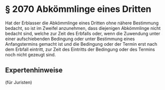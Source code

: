 # § 2070 Abkömmlinge eines Dritten
Hat der Erblasser die Abkömmlinge eines Dritten ohne nähere Bestimmung bedacht, so ist im Zweifel anzunehmen, dass diejenigen Abkömmlinge nicht bedacht sind, welche zur Zeit des Erbfalls oder, wenn die Zuwendung unter einer aufschiebenden Bedingung oder unter Bestimmung eines Anfangstermins gemacht ist und die Bedingung oder der Termin erst nach dem Erbfall eintritt, zur Zeit des Eintritts der Bedingung oder des Termins noch nicht gezeugt sind.
## Expertenhinweise
(für Juristen)